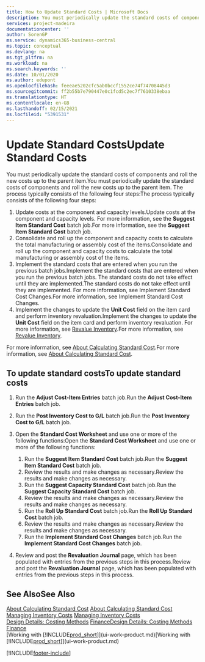 ```yaml
---
title: How to Update Standard Costs | Microsoft Docs
description: You must periodically update the standard costs of components and roll the new costs up to the parent item.
services: project-madeira
documentationcenter: ''
author: SorenGP
ms.service: dynamics365-business-central
ms.topic: conceptual
ms.devlang: na
ms.tgt_pltfrm: na
ms.workload: na
ms.search.keywords: ''
ms.date: 10/01/2020
ms.author: edupont
ms.openlocfilehash: feeeae5202cfc5ab0bccf1552ce74f74708445d3
ms.sourcegitcommit: ff2b55b7e790447e0c1fcd5c2ec7f7610338ebaa
ms.translationtype: HT
ms.contentlocale: en-GB
ms.lasthandoff: 02/15/2021
ms.locfileid: "5391531"
---
```

# <a name="update-standard-costs"></a><span data-ttu-id="d1e7f-103">Update Standard Costs</span><span class="sxs-lookup"><span data-stu-id="d1e7f-103">Update Standard Costs</span></span>
<span data-ttu-id="d1e7f-104">You must periodically update the standard costs of components and roll the new costs up to the parent item.</span><span class="sxs-lookup"><span data-stu-id="d1e7f-104">You must periodically update the standard costs of components and roll the new costs up to the parent item.</span></span> <span data-ttu-id="d1e7f-105">The process typically consists of the following four steps:</span><span class="sxs-lookup"><span data-stu-id="d1e7f-105">The process typically consists of the following four steps:</span></span>  

1.  <span data-ttu-id="d1e7f-106">Update costs at the component and capacity levels.</span><span class="sxs-lookup"><span data-stu-id="d1e7f-106">Update costs at the component and capacity levels.</span></span> <span data-ttu-id="d1e7f-107">For more information, see the **Suggest Item Standard Cost** batch job.</span><span class="sxs-lookup"><span data-stu-id="d1e7f-107">For more information, see the **Suggest Item Standard Cost** batch job.</span></span>  
2.  <span data-ttu-id="d1e7f-108">Consolidate and roll up the component and capacity costs to calculate the total manufacturing or assembly cost of the items.</span><span class="sxs-lookup"><span data-stu-id="d1e7f-108">Consolidate and roll up the component and capacity costs to calculate the total manufacturing or assembly cost of the items.</span></span>  
3.  <span data-ttu-id="d1e7f-109">Implement the standard costs that are entered when you run the previous batch jobs.</span><span class="sxs-lookup"><span data-stu-id="d1e7f-109">Implement the standard costs that are entered when you run the previous batch jobs.</span></span> <span data-ttu-id="d1e7f-110">The standard costs do not take effect until they are implemented.</span><span class="sxs-lookup"><span data-stu-id="d1e7f-110">The standard costs do not take effect until they are implemented.</span></span> <span data-ttu-id="d1e7f-111">For more information, see Implement Standard Cost Changes.</span><span class="sxs-lookup"><span data-stu-id="d1e7f-111">For more information, see Implement Standard Cost Changes.</span></span>  
4.  <span data-ttu-id="d1e7f-112">Implement the changes to update the **Unit Cost** field on the item card and perform inventory revaluation.</span><span class="sxs-lookup"><span data-stu-id="d1e7f-112">Implement the changes to update the **Unit Cost** field on the item card and perform inventory revaluation.</span></span> <span data-ttu-id="d1e7f-113">For more information, see [Revalue Inventory](inventory-how-revalue-inventory.md).</span><span class="sxs-lookup"><span data-stu-id="d1e7f-113">For more information, see [Revalue Inventory](inventory-how-revalue-inventory.md).</span></span>  

<span data-ttu-id="d1e7f-114">For more information, see [About Calculating Standard Cost](finance-about-calculating-standard-cost.md).</span><span class="sxs-lookup"><span data-stu-id="d1e7f-114">For more information, see [About Calculating Standard Cost](finance-about-calculating-standard-cost.md).</span></span>  
## <a name="to-update-standard-costs"></a><span data-ttu-id="d1e7f-115">To update standard costs</span><span class="sxs-lookup"><span data-stu-id="d1e7f-115">To update standard costs</span></span>  
1.  <span data-ttu-id="d1e7f-116">Run the **Adjust Cost-Item Entries** batch job.</span><span class="sxs-lookup"><span data-stu-id="d1e7f-116">Run the **Adjust Cost-Item Entries** batch job.</span></span>  
2.  <span data-ttu-id="d1e7f-117">Run the **Post Inventory Cost to G/L** batch job.</span><span class="sxs-lookup"><span data-stu-id="d1e7f-117">Run the **Post Inventory Cost to G/L** batch job.</span></span>  
3.  <span data-ttu-id="d1e7f-118">Open the **Standard Cost Worksheet** and use one or more of the following functions:</span><span class="sxs-lookup"><span data-stu-id="d1e7f-118">Open the **Standard Cost Worksheet** and use one or more of the following functions:</span></span>  

    1.  <span data-ttu-id="d1e7f-119">Run the **Suggest Item Standard Cost** batch job.</span><span class="sxs-lookup"><span data-stu-id="d1e7f-119">Run the **Suggest Item Standard Cost** batch job.</span></span>  
    2.  <span data-ttu-id="d1e7f-120">Review the results and make changes as necessary.</span><span class="sxs-lookup"><span data-stu-id="d1e7f-120">Review the results and make changes as necessary.</span></span>  
    3.  <span data-ttu-id="d1e7f-121">Run the **Suggest Capacity Standard Cost** batch job.</span><span class="sxs-lookup"><span data-stu-id="d1e7f-121">Run the **Suggest Capacity Standard Cost** batch job.</span></span>  
    4.  <span data-ttu-id="d1e7f-122">Review the results and make changes as necessary.</span><span class="sxs-lookup"><span data-stu-id="d1e7f-122">Review the results and make changes as necessary.</span></span>
    5. <span data-ttu-id="d1e7f-123">Run the **Roll Up Standard Cost** batch job.</span><span class="sxs-lookup"><span data-stu-id="d1e7f-123">Run the **Roll Up Standard Cost** batch job.</span></span>
    6.  <span data-ttu-id="d1e7f-124">Review the results and make changes as necessary.</span><span class="sxs-lookup"><span data-stu-id="d1e7f-124">Review the results and make changes as necessary.</span></span>
    7.  <span data-ttu-id="d1e7f-125">Run the **Implement Standard Cost Changes** batch job.</span><span class="sxs-lookup"><span data-stu-id="d1e7f-125">Run the **Implement Standard Cost Changes** batch job.</span></span>  
4.  <span data-ttu-id="d1e7f-126">Review and post the **Revaluation Journal** page, which has been populated with entries from the previous steps in this process.</span><span class="sxs-lookup"><span data-stu-id="d1e7f-126">Review and post the **Revaluation Journal** page, which has been populated with entries from the previous steps in this process.</span></span>  

## <a name="see-also"></a><span data-ttu-id="d1e7f-127">See Also</span><span class="sxs-lookup"><span data-stu-id="d1e7f-127">See Also</span></span>  
 <span data-ttu-id="d1e7f-128">[About Calculating Standard Cost](finance-about-calculating-standard-cost.md) </span><span class="sxs-lookup"><span data-stu-id="d1e7f-128">[About Calculating Standard Cost](finance-about-calculating-standard-cost.md) </span></span>  
 <span data-ttu-id="d1e7f-129">[Managing Inventory Costs](finance-manage-inventory-costs.md) </span><span class="sxs-lookup"><span data-stu-id="d1e7f-129">[Managing Inventory Costs](finance-manage-inventory-costs.md) </span></span>  
 <span data-ttu-id="d1e7f-130">[Design Details: Costing Methods](design-details-costing-methods.md) [Finance](finance.md)</span><span class="sxs-lookup"><span data-stu-id="d1e7f-130">[Design Details: Costing Methods](design-details-costing-methods.md) [Finance](finance.md)</span></span>  
 <span data-ttu-id="d1e7f-131">[Working with [!INCLUDE[prod_short](includes/prod_short.md)]](ui-work-product.md)</span><span class="sxs-lookup"><span data-stu-id="d1e7f-131">[Working with [!INCLUDE[prod_short](includes/prod_short.md)]](ui-work-product.md)</span></span>  


[!INCLUDE[footer-include](includes/footer-banner.md)]